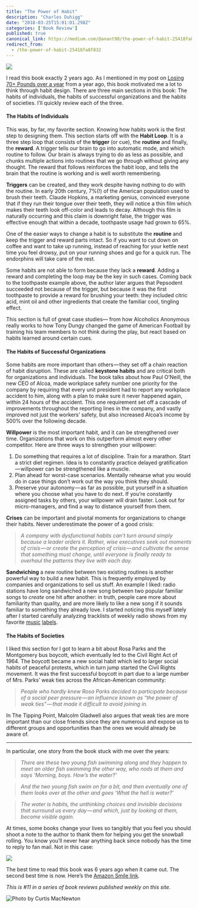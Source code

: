 ```yaml
---
title: "The Power of Habit"
description: "Charles Duhigg"
date: "2018-03-25T15:01:01.298Z"
categories: ['Book Review']
published: true
canonical_link: https://medium.com/@anant90/the-power-of-habit-25418fa8f832
redirect_from:
  - /the-power-of-habit-25418fa8f832
---
```


![](/assets/blog/the-power-of-habit/asset-1.jpeg)

I read this book exactly 2 years ago. As I mentioned in my post on [Losing 70+ Pounds over a year](https://anantjain.dev/losing-70-pounds-over-a-year-dd5e44d5a65b) from a year ago, this book motivated me a lot to think through habit design. There are three main sections in this book: The habits of individuals, the habits of successful organizations and the habits of societies. I’ll quickly review each of the three.

#### The Habits of Individuals

This was, by far, my favorite section. Knowing how habits work is the first step to designing them. This section starts off with the **Habit Loop**. It is a three step loop that consists of the **trigger** (or cue), the **routine** and finally, the **reward**. A trigger tells our brain to go into automatic mode, and which routine to follow. Our brain is always trying to do as less as possible, and chunks multiple actions into routines that we go through without giving any thought. The reward that follows reinforces the habit loop, and tells the brain that the routine is working and is well worth remembering.

**Triggers** can be created, and they work despite having nothing to do with the routine. In early 20th century, 7%(!) of the American population used to brush their teeth. Claude Hopkins, a marketing genius, convinced everyone that if they run their tongue over their teeth, they will notice a thin film which makes their teeth look off-color and leads to decay. Although this film is naturally occurring and this claim is downright false, the trigger was effective enough that within a decade, toothpaste usage had grown to 65%.

One of the easier ways to change a habit is to substitute the **routine** and keep the trigger and reward parts intact. So if you want to cut down on coffee and want to take up running, instead of reaching for your kettle next time you feel drowsy, put on your running shoes and go for a quick run. The endorphins will take care of the rest.

Some habits are not able to form because they lack a **reward**. Adding a reward and completing the loop may be the key in such cases. Coming back to the toothpaste example above, the author later argues that Pepsodent succeeded not because of the trigger, but because it was the first toothpaste to provide a reward for brushing your teeth: they included citric acid, mint oil and other ingredients that create the familiar cool, tingling effect.

This section is full of great case studies— from how Alcoholics Anonymous really works to how Tony Dungy changed the game of American Football by training his team members to not think during the play, but react based on habits learned around certain cues.

#### The Habits of Successful Organizations

Some habits are more important than others — they set off a chain reaction of habit disruption. These are called **keystone habits** and are critical both for organizations and individuals. The book talks about how Paul O’Neill, the new CEO of Alcoa, made workplace safety number one priority for the company by requiring that every unit president had to report any workplace accident to him, along with a plan to make sure it never happened again, within 24 hours of the accident. This one requirement set off a cascade of improvements throughout the reporting lines in the company, and vastly improved not just the workers’ safety, but also increased Alcoa’s income by 500% over the following decade.

**Willpower** is the most important habit, and it can be strengthened over time. Organizations that work on this outperform almost every other competitor. Here are three ways to strengthen your willpower:

1.  Do something that requires a lot of discipline. Train for a marathon. Start a strict diet regimen. Idea is to constantly practice delayed gratification — willpower can be strengthened like a muscle.
2.  Plan ahead for worst-case scenarios. Mentally rehearse what you would do in case things don’t work out the way you think they should.
3.  Preserve your autonomy — as far as possible, put yourself in a situation where you choose what you have to do next. If you’re constantly assigned tasks by others, your willpower will drain faster. Look out for micro-managers, and find a way to distance yourself from them.

**Crises** can be important and pivotal moments for organizations to change their habits. Never underestimate the power of a good crisis:

> _A company with dysfunctional habits can’t turn around simply because a leader orders it. Rather, wise executives seek out moments of crisis — or create the perception of crisis — and cultivate the sense that something must change, until everyone is finally ready to overhaul the patterns they live with each day._

**Sandwiching** a new routine between two existing routines is another powerful way to build a new habit. This is frequently employed by companies and organizations to sell us stuff. An example I liked: radio stations have long sandwiched a new song between two popular familiar songs to _create_ one hit after another: in truth, people care more about familiarity than quality, and are more likely to like a new song if it sounds familiar to something they already love. I started noticing this myself lately after I started carefully analyzing tracklists of weekly radio shows from my favorite [music](https://www.youtube.com/playlist?list=PL6RLee9oArCArCAjnOtZ17dlVZQxaHG8G) [labels](https://www.youtube.com/playlist?list=PLOftnzGIKwJB1h6ErEcFJTObuqqGNZPXI).

#### The Habits of Societies

I liked this section for I got to learn a bit about Rosa Parks and the Montgomery bus boycott, which eventually led to the Civil Right Act of 1964. The boycott became a new social habit which led to larger social habits of peaceful protests, which in turn jump started the Civil Rights movement. It was the first successful boycott in part due to a large number of Mrs. Parks’ weak ties across the African-American community:

> _People who hardly knew Rosa Parks decided to participate because of a social peer pressure — an influence known as “the power of weak ties” — that made it difficult to avoid joining in._

In The Tipping Point, Malcolm Gladwell also argues that weak ties are more important than our close friends since they are numerous and expose us to different groups and opportunities than the ones we would already be aware of.

---

In particular, one story from the book stuck with me over the years:

> _There are these two young fish swimming along and they happen to meet an older fish swimming the other way, who nods at them and says ‘Morning, boys. How’s the water?’_

> _And the two young fish swim on for a bit, and then eventually one of them looks over at the other and goes ‘What the hell is water?’_

> _The water is habits, the unthinking choices and invisible decisions that surround us every day — and which, just by looking at them, become visible again._

At times, some books change your lives so tangibly that you feel you should shoot a note to the author to thank them for helping you get the snowball rolling. You know you’ll never hear anything back since nobody has the time to reply to fan mail. Not in this case:

![](/assets/blog/the-power-of-habit/asset-2.png)

The best time to read this book was 6 years ago when it came out. The second best time is now. Here’s the [Amazon Smile link](https://smile.amazon.com/Power-Habit-What-Life-Business/dp/081298160X/).

_This is #11 in a series of book reviews published weekly on this site._

![Photo by [Curtis MacNewton](https://unsplash.com/@curtismacnewton)](/assets/blog/the-power-of-habit/asset-3.png)
